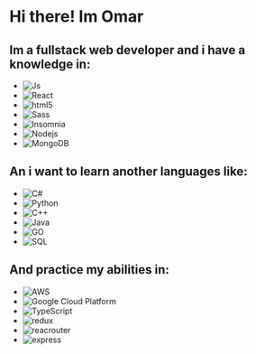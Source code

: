 <h1>Hi there! Im Omar</h1>
<h2>Im a fullstack web developer and i have a knowledge in: </h2>
<ul>
  <li> <img alt="Js" src="https://img.shields.io/badge/JavaScript-323330?style=for-the-badge&logo=javascript&logoColor=F7DF1E" /></li>
  <li><img alt="React" src="https://img.shields.io/badge/React-20232A?style=for-the-badge&logo=react&logoColor=61DAFB" /></li>
  <li> <img alt="html5" src="https://img.shields.io/badge/HTML5-E34F26?style=for-the-badge&logo=html5&logoColor=white" /></li>
  <li> <img alt="Sass" src="https://img.shields.io/badge/Sass-CC6699?style=for-the-badge&logo=sass&logoColor=white" /></li>
  <li> <img alt="Insomnia" src="https://img.shields.io/badge/Bootstrap-563D7C?style=for-the-badge&logo=bootstrap&logoColor=white" /></li>
  <li><img alt="Nodejs" src="https://img.shields.io/badge/Node.js-43853D?style=for-the-badge&logo=node.js&logoColor=white" /></li>
  <li><img alt="MongoDB" src="https://img.shields.io/badge/MongoDB-4EA94B?style=for-the-badge&logo=mongodb&logoColor=white" /></li>
</ul>

<h2> An i want to learn another languages like: </h2>

<ul>
  <li><img alt="C#" src="https://img.shields.io/badge/C%23-239120?style=for-the-badge&logo=c-sharp&logoColor=white" /></li>
  <li><img alt="Python" src="https://img.shields.io/badge/Python-3776AB?style=for-the-badge&logo=python&logoColor=white" /></li>
  <li><img alt="C++" src="https://img.shields.io/badge/C%2B%2B-00599C?style=for-the-badge&logo=c%2B%2B&logoColor=white" /></li>
  <li><img alt="Java" src="https://img.shields.io/badge/Java-ED8B00?style=for-the-badge&logo=java&logoColor=white" /></li>
  <li><img alt="GO" src="https://img.shields.io/badge/Go-00ADD8?style=for-the-badge&logo=go&logoColor=white" /></li>
  <li><img alt="SQL" src="https://img.shields.io/badge/MySQL-00000F?style=for-the-badge&logo=mysql&logoColor=white" /></li>
</ul>

<h2> And practice my abilities in: </h2>

<ul>
  <li><img alt="AWS" src="https://img.shields.io/badge/Amazon_AWS-232F3E?style=for-the-badge&logo=amazon-aws&logoColor=white" /></li>
  <li><img alt="Google Cloud Platform" src="https://img.shields.io/badge/Google_Cloud-4285F4?style=for-the-badge&logo=google-cloud&logoColor=white" /></li>
  <li><img alt="TypeScript" src="https://img.shields.io/badge/TypeScript-007ACC?style=for-the-badge&logo=typescript&logoColor=white" /></li>
  <li><img alt="redux" src="https://img.shields.io/badge/Redux-593D88?style=for-the-badge&logo=redux&logoColor=white" /></li>
  <li><img alt="reacrouter" src="https://img.shields.io/badge/React_Router-CA4245?style=for-the-badge&logo=react-router&logoColor=white" /></li>
  <li><img alt="express" src="https://img.shields.io/badge/Express.js-404D59?style=for-the-badge" /></li>
</ul>

